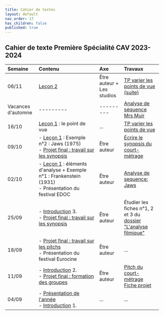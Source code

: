 ```yaml
---
title: Cahier de textes
layout: default
nav_order: 17
has_children: false
published: true
---
```

## Cahier de texte Première Spécialité CAV 2023-2024

| Semaine     | Contenu     |  Axe | Travaux |
| :------------------- | :-------------- | :-------- | :-------- |
|  06/11  |  [Leçon 2](../../docs/Leçon%202/L2-0.html) | Être auteur + Les studios | [TP varier les points de vue (suite)](../../docs/Travaux/5-0.html) |
| Vacances d'automne | ---------  | ---------  | [Analyse de séquence Mrs Muir](../../docs/Travaux/3-0.html)     |
| 16/10   | [Leçon 1](../../docs/Leçon%201/L1-0.html) : le point de vue     | ...     | [TP varier les points de vue](../../docs/Travaux/5-0.html)     |
| 09/10   | - [Leçon 1](../../docs/Leçon%201/L1-0.html) : Exemple n°2 : Jaws (1975) <br> - [Projet final : travail sur les synopsis](../../docs/projet/2-0-synopsis.html)      | Être auteur      | [Écrire le synopsis du court-métrage](../../docs/Travaux/2-3-projet-synopsis.html)     |
| 02/10   | - [Leçon 1](../../docs/Leçon%201/L1-0.html) : éléments d'analyse + Exemple n°1 : Frankenstein (1931) <br> - Présentation du festival EDOC   | Être auteur     | [Analyse de sequence: Jaws](../../docs/Travaux/7-0.html) |
| 25/09   | - [Introduction](../../docs/introduction/0-intro.html) 3. <br> - [Projet final : travail sur les synopsis](../../docs/projet/2-0-synopsis.html)     | Être auteur     | Étudier les fiches n°1, 2 et 3 du [dossier "L'analyse filmique"](../../docs/Leçon%201/L1-1-0.html)     |
| 18/09   | - [Projet final : travail sur les pitchs](../../docs/projet/1-pitch.html) <br> - Présentation du festival Eurocine   | Être auteur     | ...     |
| 11/09   | - [Introduction](../../docs/introduction/0-intro.html) 2.  <br> - [Projet final : formation des groupes](../../docs/projet/1-pitch.html) | Être auteur  | [Pitch du court-métrage](../../docs/Travaux/2-1-projet-pitch.html) <br> [Fiche projet](../../docs/Travaux/2-2-projet-prepa.html)     |
| 04/09   | - [Présentation de l'année](../../docs/Présentation) <br> - [Introduction](../../docs/introduction/0-intro.html) 1.    | ...     | ...     |





